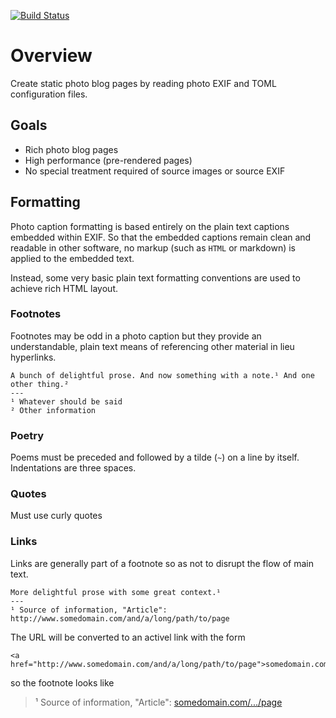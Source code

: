 [![Build Status](https://travis-ci.org/trailimage/static-from-exif.svg?branch=master)](https://travis-ci.org/trailimage/static-from-exif)

# Overview

Create static photo blog pages by reading photo EXIF and TOML configuration files.

## Goals

- Rich photo blog pages
- High performance (pre-rendered pages)
- No special treatment required of source images or source EXIF

## Formatting

Photo caption formatting is based entirely on the plain text captions embedded
within EXIF. So that the embedded captions remain clean and readable in other software, no markup (such as `HTML` or markdown) is applied to the embedded text.

Instead, some very basic plain text formatting conventions are used to achieve rich HTML layout.

### Footnotes

Footnotes may be odd in a photo caption but they provide an understandable, plain text means of referencing other material in lieu hyperlinks.

```
A bunch of delightful prose. And now something with a note.¹ And one other thing.²
---
¹ Whatever should be said
² Other information
```

### Poetry

Poems must be preceded and followed by a tilde (`~`) on a line by itself. Indentations are three spaces.

### Quotes

Must use curly quotes

### Links

Links are generally part of a footnote so as not to disrupt the flow of main text.

```
More delightful prose with some great context.¹
---
¹ Source of information, "Article": http://www.somedomain.com/and/a/long/path/to/page
```

The URL will be converted to an activel link with the form

```
<a href="http://www.somedomain.com/and/a/long/path/to/page">somedomain.com/.../page</a>
```

so the footnote looks like

> ¹ Source of information, "Article": [somedomain.com/.../page](#)
